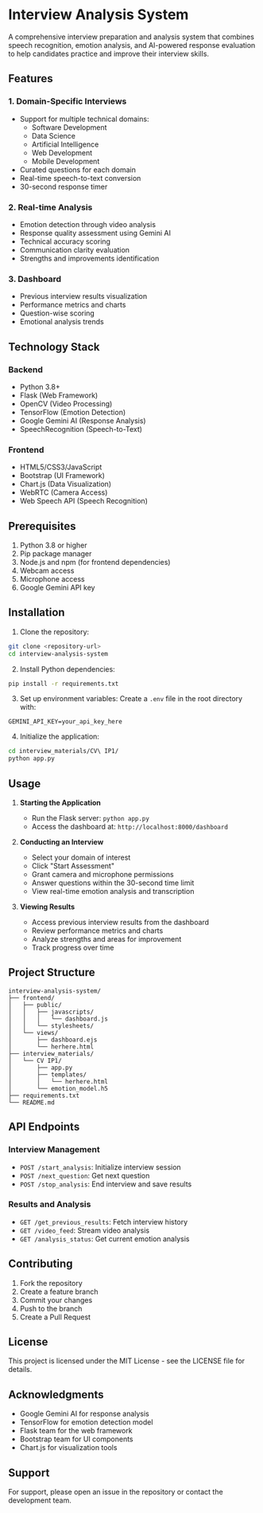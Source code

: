 # Interview Analysis System

A comprehensive interview preparation and analysis system that combines speech recognition, emotion analysis, and AI-powered response evaluation to help candidates practice and improve their interview skills.

## Features

### 1. Domain-Specific Interviews
- Support for multiple technical domains:
  - Software Development
  - Data Science
  - Artificial Intelligence
  - Web Development
  - Mobile Development
- Curated questions for each domain
- Real-time speech-to-text conversion
- 30-second response timer

### 2. Real-time Analysis
- Emotion detection through video analysis
- Response quality assessment using Gemini AI
- Technical accuracy scoring
- Communication clarity evaluation
- Strengths and improvements identification

### 3. Dashboard
- Previous interview results visualization
- Performance metrics and charts
- Question-wise scoring
- Emotional analysis trends

## Technology Stack

### Backend
- Python 3.8+
- Flask (Web Framework)
- OpenCV (Video Processing)
- TensorFlow (Emotion Detection)
- Google Gemini AI (Response Analysis)
- SpeechRecognition (Speech-to-Text)

### Frontend
- HTML5/CSS3/JavaScript
- Bootstrap (UI Framework)
- Chart.js (Data Visualization)
- WebRTC (Camera Access)
- Web Speech API (Speech Recognition)

## Prerequisites

1. Python 3.8 or higher
2. Pip package manager
3. Node.js and npm (for frontend dependencies)
4. Webcam access
5. Microphone access
6. Google Gemini API key

## Installation

1. Clone the repository:
```bash
git clone <repository-url>
cd interview-analysis-system
```

2. Install Python dependencies:
```bash
pip install -r requirements.txt
```

3. Set up environment variables:
Create a `.env` file in the root directory with:
```
GEMINI_API_KEY=your_api_key_here
```

4. Initialize the application:
```bash
cd interview_materials/CV\ IP1/
python app.py
```

## Usage

1. **Starting the Application**
   - Run the Flask server: `python app.py`
   - Access the dashboard at: `http://localhost:8000/dashboard`

2. **Conducting an Interview**
   - Select your domain of interest
   - Click "Start Assessment"
   - Grant camera and microphone permissions
   - Answer questions within the 30-second time limit
   - View real-time emotion analysis and transcription

3. **Viewing Results**
   - Access previous interview results from the dashboard
   - Review performance metrics and charts
   - Analyze strengths and areas for improvement
   - Track progress over time

## Project Structure

```
interview-analysis-system/
├── frontend/
│   ├── public/
│   │   ├── javascripts/
│   │   │   └── dashboard.js
│   │   └── stylesheets/
│   └── views/
│       ├── dashboard.ejs
│       └── herhere.html
├── interview_materials/
│   └── CV IP1/
│       ├── app.py
│       ├── templates/
│       │   └── herhere.html
│       └── emotion_model.h5
├── requirements.txt
└── README.md
```

## API Endpoints

### Interview Management
- `POST /start_analysis`: Initialize interview session
- `POST /next_question`: Get next question
- `POST /stop_analysis`: End interview and save results

### Results and Analysis
- `GET /get_previous_results`: Fetch interview history
- `GET /video_feed`: Stream video analysis
- `GET /analysis_status`: Get current emotion analysis

## Contributing

1. Fork the repository
2. Create a feature branch
3. Commit your changes
4. Push to the branch
5. Create a Pull Request

## License

This project is licensed under the MIT License - see the LICENSE file for details.

## Acknowledgments

- Google Gemini AI for response analysis
- TensorFlow for emotion detection model
- Flask team for the web framework
- Bootstrap team for UI components
- Chart.js for visualization tools

## Support

For support, please open an issue in the repository or contact the development team. 